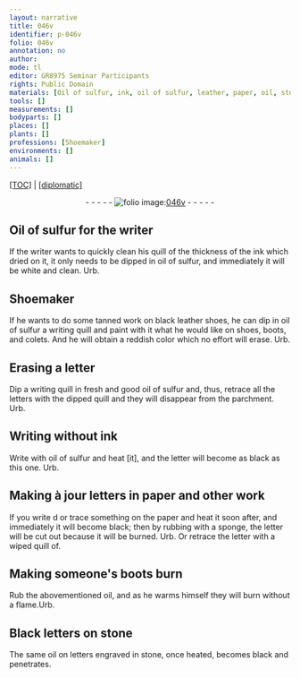 ```yaml
---
layout: narrative
title: 046v
identifier: p-046v
folio: 046v
annotation: no
author:
mode: tl
editor: GR8975 Seminar Participants
rights: Public Domain
materials: [Oil of sulfur, ink, oil of sulfur, leather, paper, oil, stone]
tools: []
measurements: []
bodyparts: []
places: []
plants: []
professions: [Shoemaker]
environments: []
animals: []
---
```


<p><a href="{{ site.baseurl }}/translation/" target="_blank">[TOC]</a> | <a href="{{ site.baseurl }}/texts/p-046v_tc/">[diplomatic]</a></p><div class="folio" align="center">- - - - - <a href="http://gallica.bnf.fr/ark:/12148/btv1b10500001g/f98.image" target="_blank"><img src="https://cu-mkp.github.io/2017-workshop-edition/assets/photo-icon.png" alt="folio image: " style="display:inline-block; margin-bottom:-3px;"/>046v</a> - - - - - </div>  
  

## <span class="m">Oil of sulfur</span> for the writer

 
If the writer wants to quickly clean his quill of the thickness of the <span class="m">ink</span> which dried on it, it only needs to be dipped in <span class="m">oil of sulfur</span>, and immediately it will be white and clean. Urb.
 
 
  

## <span class="pro">Shoemaker</span>

 
If he wants to do some tanned work on black <span class="m">leather</span> shoes, he can dip in <span class="m">oil of sulfur</span> a writing quill and paint with it what he would like on shoes, boots, and colets. And he will obtain a reddish color which no effort will erase. Urb. 
 
 
  

## Erasing a letter

 
 Dip a writing quill in fresh and good <span class="m">oil of sulfur</span> and, thus, retrace all the letters with the dipped quill and they will disappear from the parchment. Urb. 
 
 
  

## Writing without <span class="m">ink</span>

 
 Write with <span class="m">oil of sulfur</span> and heat [it], and the letter will become as black as this one. Urb. 
 
 
  

## Making à jour letters in <span class="m">paper</span> and other work

 
 If you write <span class="del">d</span> or trace something on the <span class="m">paper</span> and heat it soon after, and immediately it will become black; then by rubbing with a sponge, the letter will be cut out because it will be burned. Urb. Or retrace the letter with a wiped quill <span class="del">of</span>. 
 
 
  

## Making someone's boots burn

 
 Rub the abovementioned <span class="m">oil</span>, and as he warms himself they will burn without a flame.Urb. 
 
 
  

## Black letters on <span class="m">stone</span>

 
 The same <span class="m">oil</span> on letters engraved in <span class="m">stone</span>, once heated, becomes black and penetrates.
 

